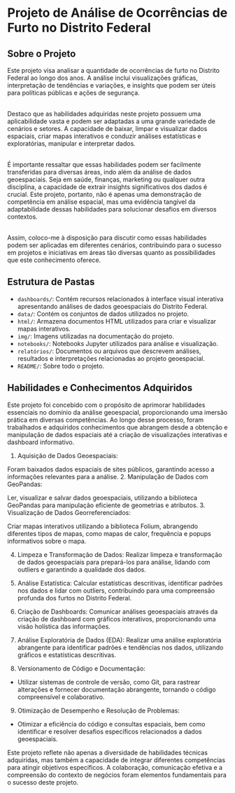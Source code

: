 
# Projeto de Análise de Ocorrências de Furto no Distrito Federal

## Sobre o Projeto

Este projeto visa analisar a quantidade de ocorrências de furto no Distrito Federal ao longo dos anos. A análise inclui visualizações gráficas, interpretação de tendências e variações, e insights que podem ser úteis para políticas públicas e ações de segurança. <br><br>

Destaco que as habilidades adquiridas neste projeto possuem uma aplicabilidade vasta e podem ser adaptadas a uma grande variedade de cenários e setores. A capacidade de baixar, limpar e visualizar dados espaciais, criar mapas interativos e conduzir análises estatísticas e exploratórias, manipular e interpretar dados.<br><br>

É importante ressaltar que essas habilidades podem ser facilmente transferidas para diversas áreas, indo além da análise de dados geoespaciais. Seja em saúde, finanças, marketing ou qualquer outra disciplina, a capacidade de extrair insights significativos dos dados é crucial. Este projeto, portanto, não é apenas uma demonstração de competência em análise espacial, mas uma evidência tangível da adaptabilidade dessas habilidades para solucionar desafios em diversos contextos.<br><br>

Assim, coloco-me à disposição para discutir como essas habilidades podem ser aplicadas em diferentes cenários, contribuindo para o sucesso em projetos e iniciativas em áreas tão diversas quanto as possibilidades que este conhecimento oferece.<br>




## Estrutura de Pastas
- `dashboards/`: Contém recursos relacionados à interface visual interativa apresentando análises de dados geoespaciais do Distrito Federal.
- `data/`: Contém os conjuntos de dados utilizados no projeto.
- `html/`: Armazena documentos HTML utilizados para criar e visualizar mapas interativos.
- `img/`: Imagens utilizadas na documentação do projeto.
- `notebooks/`: Notebooks Jupyter utilizados para análise e visualização.
- `relatórios/`: Documentos ou arquivos que descrevem análises, resultados e interpretações relacionadas ao projeto geoespacial.
- `README/`: Sobre todo o projeto.











## Habilidades e Conhecimentos Adquiridos

Este projeto foi concebido com o propósito de aprimorar habilidades essenciais no domínio da análise geoespacial, proporcionando uma imersão prática em diversas competências. Ao longo desse processo, foram trabalhados e adquiridos conhecimentos que abrangem desde a obtenção e manipulação de dados espaciais até a criação de visualizações interativas e dashboard informativo.

1. Aquisição de Dados Geoespaciais:

Foram baixados dados espaciais de sites públicos, garantindo acesso a informações relevantes para a análise.
2. Manipulação de Dados com GeoPandas:

Ler, visualizar e salvar dados geoespaciais, utilizando a biblioteca GeoPandas para manipulação eficiente de geometrias e atributos.
3. Visualização de Dados Georreferenciados:

Criar mapas interativos utilizando a biblioteca Folium, abrangendo diferentes tipos de mapas, como mapas de calor, frequência e popups informativos sobre o mapa.

4. Limpeza e Transformação de Dados:
Realizar limpeza e transformação de dados geoespaciais para prepará-los para análise, lidando com outliers e garantindo a qualidade dos dados.

5. Análise Estatística:
Calcular estatísticas descritivas, identificar padrões nos dados e lidar com outliers, contribuindo para uma compreensão profunda dos furtos no Distrito Federal.

6. Criação de Dashboards:
Comunicar análises geoespaciais através da criação de dashboard com gráficos interativos, proporcionando uma visão holística das informações.

7. Análise Exploratória de Dados (EDA):
Realizar uma análise exploratória abrangente para identificar padrões e tendências nos dados, utilizando gráficos e estatísticas descritivas.

8. Versionamento de Código e Documentação:
- Utilizar sistemas de controle de versão, como Git, para rastrear alterações e fornecer documentação abrangente, tornando o código compreensível e colaborativo.

9. Otimização de Desempenho e Resolução de Problemas:
- Otimizar a eficiência do código e consultas espaciais, bem como identificar e resolver desafios específicos relacionados a dados geoespaciais.

Este projeto reflete não apenas a diversidade de habilidades técnicas adquiridas, mas também a capacidade de integrar diferentes competências para atingir objetivos específicos. A colaboração, comunicação efetiva e a compreensão do contexto de negócios foram elementos fundamentais para o sucesso deste projeto.


